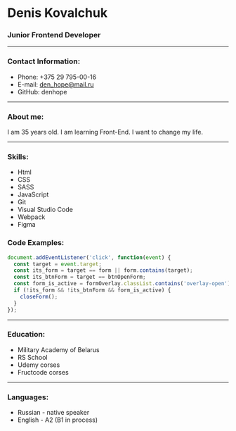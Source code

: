 # Denis Kovalchuk

### Junior Frontend Developer

---

### Contact Information:

- Phone: +375 29 795-00-16
- E-mail: den_hope@mail.ru
- GitHub: denhope

---

### About me:

I am 35 years old. I am learning Front-End. I want to change my life.

---

### Skills:

- Html
- CSS
- SASS
- JavaScript
- Git
- Visual Studio Code
- Webpack
- Figma

### Code Examples:

```JavaScript
document.addEventListener('click', function(event) {
  const target = event.target;
  const its_form = target == form || form.contains(target);
  const its_btnForm = target == btnOpenForm;
  const form_is_active = formOverlay.classList.contains('overlay-open');
  if (!its_form && !its_btnForm && form_is_active) {
    closeForm();
  }
});
```

---

### Education:

- Military Academy of Belarus
- RS School
- Udemy corses
- Fructcode corses

---

### Languages:

- Russian - native speaker
- English - A2 (B1 in process)
